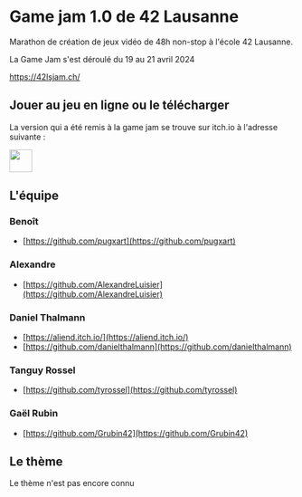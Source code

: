 # Game jam 1.0 de 42 Lausanne

Marathon de création de jeux vidéo de 48h non-stop à l'école 42 Lausanne.

La Game Jam s'est déroulé du 19 au 21 avril 2024

<a href="https://42lsjam.ch/">https://42lsjam.ch/</a>

## Jouer au jeu en ligne ou le télécharger

La version qui a été remis à la game jam se trouve sur itch.io à l'adresse suivante :

[<img height="40px" src="https://static.itch.io/images/badge.svg">](https://aliend.itch.io/42lsjam)


## L'équipe

### Benoît

- [https://github.com/pugxart](https://github.com/pugxart)

### Alexandre

- [https://github.com/AlexandreLuisier](https://github.com/AlexandreLuisier)

### Daniel Thalmann

- [https://aliend.itch.io/](https://aliend.itch.io/)
- [https://github.com/danielthalmann](https://github.com/danielthalmann)

### Tanguy Rossel

- [https://github.com/tyrossel](https://github.com/tyrossel)

### Gaël Rubin

- [https://github.com/Grubin42](https://github.com/Grubin42)



## Le thème

Le thème n'est pas encore connu
